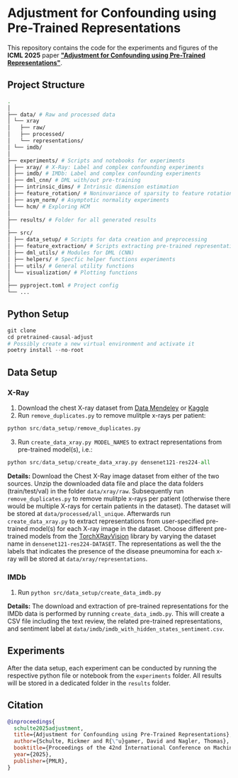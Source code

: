 # Adjustment for Confounding using Pre-Trained Representations

This repository contains the code for the experiments and figures of the **ICML 2025** paper **["Adjustment for Confounding using Pre-Trained Representations"](https://openreview.net/forum?id=p4CHBlYxYj)**.

## Project Structure

```bash
.
│
├── data/ # Raw and processed data
│ └── xray
│   ├── raw/
│   ├── processed/
│   └── representations/
│ └── imdb/
│
├── experiments/ # Scripts and notebooks for experiments
│ ├── xray/ # X-Ray: Label and complex confounding experiments
│ ├── imdb/ # IMDb: Label and complex confounding experiments
│ ├── dml_cnn/ # DML with/out pre-training 
│ ├── intrinsic_dims/ # Intrinsic dimension estimation
│ ├── feature_rotation/ # Noninvariance of sparsity to feature rotations
│ ├── asym_norm/ # Asymptotic normality experiments 
│ └── hcm/ # Exploring HCM
│
├── results/ # Folder for all generated results
│
├── src/
│ ├── data_setup/ # Scripts for data creation and preprocessing
│ ├── feature_extraction/ # Scripts extracting pre-trained representations
│ ├── dml_utils/ # Modules for DML (CNN)
│ ├── helpers/ # Specfic helper functions experiments
│ ├── utils/ # General utility functions
│ └── visualization/ # Plotting functions
│
├── pyproject.toml # Project config
└── ...
```

## Python Setup
```python
git clone
cd pretrained-causal-adjust
# Possibly create a new virtual environment and activate it
poetry install --no-root
```

## Data Setup
### X-Ray
1. Download the chest X-ray dataset from [Data Mendeley](https://data.mendeley.com/datasets/rscbjbr9sj/2) or [Kaggle](https://www.kaggle.com/datasets/paultimothymooney/chest-xray-pneumonia) 
2. Run `remove_duplicates.py` to remove mulitple x-rays per patient:
```python
python src/data_setup/remove_duplicates.py
```
3. Run `create_data_xray.py MODEL_NAMES` to extract representations from pre-trained model(s), i.e.:
```python
python src/data_setup/create_data_xray.py densenet121-res224-all 
```

**Details:** Download the Chest X-Ray image dataset from either of the two sources. Unzip the downloaded data file and place the data folders (train/test/val) in the folder `data/xray/raw`. Subsequently run `remove_duplicates.py` to remove mulitple x-rays per patient (otherwise there would be multiple X-rays for certain patients in the dataset). The dataset will be stored at `data/processed/all_unique`. Afterwards run `create_data_xray.py` to extract representations from user-specified pre-trained model(s) for each X-ray image in the dataset. Choose different pre-trained models from the [TorchXRayVision](https://github.com/mlmed/torchxrayvision) library by varying the dataset name in `densenet121-res224-DATASET`. The representations as well the the labels that indicates the presence of the disease pneumomina for each x-ray will be stored at `data/xray/representations`.

### IMDb
1. Run `python src/data_setup/create_data_imdb.py`
  
**Details:** The download and extraction of pre-trained representations for the IMDb data is performed by running `create_data_imdb.py`. This will create a CSV file including the text review, the related pre-trained representations, and sentiment label at `data/imdb/imdb_with_hidden_states_sentiment.csv`.

## Experiments
After the data setup, each experiment can be conducted by running the respective python file or notebook from the `experiments` folder. All results will be stored in a dedicated folder in the `results` folder.

## Citation

```bibtex
@inproceedings{
  schulte2025adjustment,
  title={Adjustment for Confounding using Pre-Trained Representations},
  author={Schulte, Rickmer and R{\"u}gamer, David and Nagler, Thomas},
  booktitle={Proceedings of the 42nd International Conference on Machine Learning},
  year={2025},
  publisher={PMLR},
}

